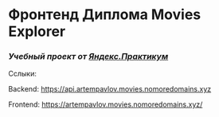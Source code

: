 # Фронтенд Диплома Movies Explorer
### *Учебный проект от [Яндекс.Практикум](https://practicum.yandex.ru/web/)*

Сслыки:

Backend: https://api.artempavlov.movies.nomoredomains.xyz

Frontend: https://artempavlov.movies.nomoredomains.xyz/
